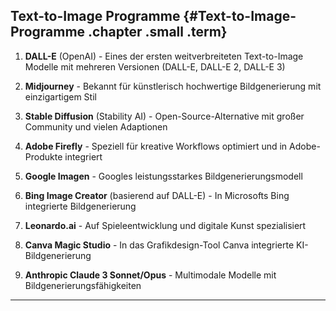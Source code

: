 ## Text-to-Image Programme {#Text-to-Image-Programme .chapter .small .term}


1. **DALL-E** (OpenAI) - Eines der ersten weitverbreiteten Text-to-Image Modelle mit mehreren Versionen (DALL-E, DALL-E 2, DALL-E 3)

2. **Midjourney** - Bekannt für künstlerisch hochwertige Bildgenerierung mit einzigartigem Stil

3. **Stable Diffusion** (Stability AI) - Open-Source-Alternative mit großer Community und vielen Adaptionen

4. **Adobe Firefly** - Speziell für kreative Workflows optimiert und in Adobe-Produkte integriert

5. **Google Imagen** - Googles leistungsstarkes Bildgenerierungsmodell

6. **Bing Image Creator** (basierend auf DALL-E) - In Microsofts Bing integrierte Bildgenerierung

7. **Leonardo.ai** - Auf Spieleentwicklung und digitale Kunst spezialisiert

8. **Canva Magic Studio** - In das Grafikdesign-Tool Canva integrierte KI-Bildgenerierung

9. **Anthropic Claude 3 Sonnet/Opus** - Multimodale Modelle mit Bildgenerierungsfähigkeiten

----


